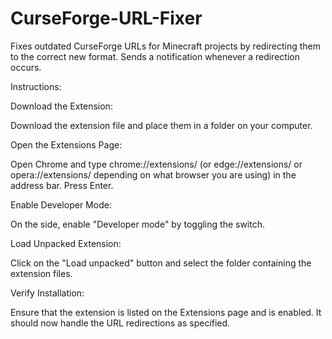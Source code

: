 # CurseForge-URL-Fixer
Fixes outdated CurseForge URLs for Minecraft projects by redirecting them to the correct new format. Sends a notification whenever a redirection occurs.


Instructions:
  
  Download the Extension:
  
  Download the extension file and place them in a folder on your computer.
  
  Open the Extensions Page:
  
  Open Chrome and type chrome://extensions/ (or edge://extensions/ or opera://extensions/ depending on what browser you are using) in the address bar. Press Enter.
  
  Enable Developer Mode:
  
  On the side, enable "Developer mode" by toggling the switch.
  
  Load Unpacked Extension:
  
  Click on the "Load unpacked" button and select the folder containing the extension files.
 
  Verify Installation:
  
  Ensure that the extension is listed on the Extensions page and is enabled. It should now handle the URL redirections as specified.
